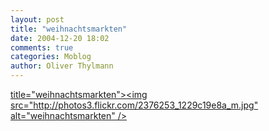 ```yaml
---
layout: post
title: "weihnachtsmarkten"
date: 2004-12-20 18:02
comments: true
categories: Moblog
author: Oliver Thylmann
---
```



[ title=&quot;weihnachtsmarkten&quot;&gt;&lt;img src=&quot;http://photos3.flickr.com/2376253_1229c19e8a_m.jpg&quot; alt=&quot;weihnachtsmarkten&quot; /&gt;](http://www.flickr.com/photos/oliver/2376253/)


